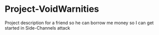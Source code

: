 # Project-VoidWarnities
Project description for a friend so he can borrow me money so I can get started in Side-Channels attack
